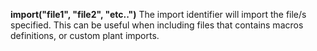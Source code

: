 <a name="import"></a>
**import("file1", "file2", "etc..")** The import identifier will import the file/s specified. This can be useful when including files that contains macros definitions, or custom plant imports. 